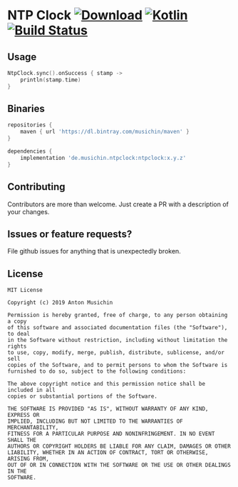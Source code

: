 # NTP Clock [ ![Download](https://api.bintray.com/packages/musichin/maven/ntpclock/images/download.svg)](https://bintray.com/musichin/maven/ntpclock/_latestVersion) [![Kotlin](https://img.shields.io/badge/Kotlin-1.3.40-blue.svg)](http://kotlinlang.org) [![Build Status](https://travis-ci.org/musichin/NtpClock.svg?branch=master)](https://travis-ci.org/musichin/NtpClock)

## Usage
```kotlin
NtpClock.sync().onSuccess { stamp ->
    println(stamp.time)
}
```

## Binaries
```groovy
repositories {
    maven { url 'https://dl.bintray.com/musichin/maven' }
}

dependencies {
    implementation 'de.musichin.ntpclock:ntpclock:x.y.z'
}
```

## Contributing
Contributors are more than welcome. Just create a PR with a description of your changes.

## Issues or feature requests?
File github issues for anything that is unexpectedly broken.

## License

    MIT License

    Copyright (c) 2019 Anton Musichin

    Permission is hereby granted, free of charge, to any person obtaining a copy
    of this software and associated documentation files (the "Software"), to deal
    in the Software without restriction, including without limitation the rights
    to use, copy, modify, merge, publish, distribute, sublicense, and/or sell
    copies of the Software, and to permit persons to whom the Software is
    furnished to do so, subject to the following conditions:

    The above copyright notice and this permission notice shall be included in all
    copies or substantial portions of the Software.

    THE SOFTWARE IS PROVIDED "AS IS", WITHOUT WARRANTY OF ANY KIND, EXPRESS OR
    IMPLIED, INCLUDING BUT NOT LIMITED TO THE WARRANTIES OF MERCHANTABILITY,
    FITNESS FOR A PARTICULAR PURPOSE AND NONINFRINGEMENT. IN NO EVENT SHALL THE
    AUTHORS OR COPYRIGHT HOLDERS BE LIABLE FOR ANY CLAIM, DAMAGES OR OTHER
    LIABILITY, WHETHER IN AN ACTION OF CONTRACT, TORT OR OTHERWISE, ARISING FROM,
    OUT OF OR IN CONNECTION WITH THE SOFTWARE OR THE USE OR OTHER DEALINGS IN THE
    SOFTWARE.
